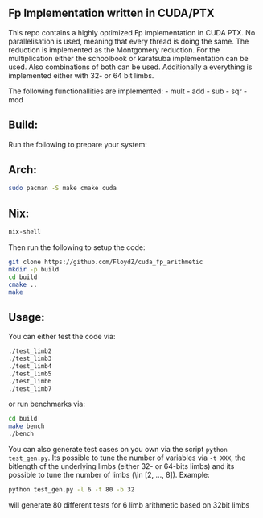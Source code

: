 Fp Implementation written in CUDA/PTX
-----
This repo contains a highly optimized Fp implementation in CUDA PTX. No 
parallelisation is used, meaning that every thread is doing the same. The 
reduction is implemented as the Montgomery reduction. For the multiplication 
either the schoolbook or karatsuba implementation can be used. Also combinations
of both can be used. Additionally a everything is implemented either with 32- 
or 64 bit limbs.

The following functionallities are implemented:
	- mult
	- add
	- sub
	- sqr
	- mod

Build:
----

Run the following to prepare your system:
## Arch:
```bash
sudo pacman -S make cmake cuda
````

## Nix:
```bash
nix-shell
```

Then run the following to setup the code:
```bash
git clone https://github.com/FloydZ/cuda_fp_arithmetic
mkdir -p build
cd build
cmake ..
make
```

Usage:
---

You can either test the code via:
```bash
./test_limb2
./test_limb3
./test_limb4
./test_limb5
./test_limb6
./test_limb7
```

or run benchmarks via:
```bash
cd build
make bench
./bench
```

You can also generate test cases on you own via the script `python test_gen.py`.
Its possible to tune the number of variables via `-t XXX`, the bitlength of the
underlying limbs (either 32- or 64-bits limbs) and its possible to tune the
number of limbs (\in [2, ..., 8]).
Example:
```bash
python test_gen.py -l 6 -t 80 -b 32
```
will generate 80 different tests for 6 limb arithmetic based on 32bit limbs
